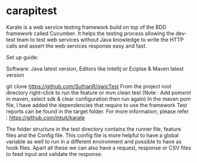 # carapitest

Karate is a web service testing framework build on top of the BDD framework called Cucumber. It helps the testing process
allowing the dev-test team to test web services without Java knowledge to write the HTTP calls and assert the web services
response easy and fast.

Set up guide:

Software: Java latest version, Editors like Intellij or Eciplse & Maven latest version

git clone https://github.com/SuthanR/qwicTest
From the project root directory right-click to run the feature or mvn clean test
(Note : Add pomxml in maven, select sdk & clear configuration then run again)
In the maven pom file, I have added the dependencies that require to use the framework
Test reports can be found in the target folder.
For more information, please refer : https://github.com/intuit/karate

The folder structure in the test directory contains the runner file, feature files and the Config file.
This config file is more helpful to have a global variable as well to run in a different environment and
possible to have as hook files. Apart all these we can also have a request, response or CSV files to feed input
and validate the response.